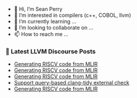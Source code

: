 - 👋 Hi, I’m Sean Perry
- 👀 I’m interested in compilers (c++, COBOL, llvm)
- 🌱 I’m currently learning ...
- 💞️ I’m looking to collaborate on ...
- 📫 How to reach me ...

<!---
s66perry/s66perry is a ✨ special ✨ repository because its `README.md` (this file) appears on your GitHub profile.
You can click the Preview link to take a look at your changes.
--->
### 📕 Latest LLVM Discourse Posts

<!-- DISCOURSE-LLVM:START -->
- [Generating RISCV code from MLIR](https://discourse.llvm.org/t/generating-riscv-code-from-mlir/85863#post_5)
- [Generating RISCV code from MLIR](https://discourse.llvm.org/t/generating-riscv-code-from-mlir/85863#post_4)
- [Generating RISCV code from MLIR](https://discourse.llvm.org/t/generating-riscv-code-from-mlir/85863#post_3)
- [Support query-based clang-tidy external check](https://discourse.llvm.org/t/support-query-based-clang-tidy-external-check/85331#post_12)
- [Generating RISCV code from MLIR](https://discourse.llvm.org/t/generating-riscv-code-from-mlir/85863#post_2)
<!-- DISCOURSE-LLVM:END -->
